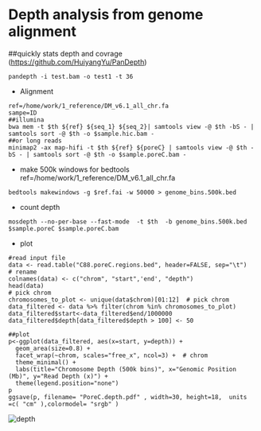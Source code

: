 # Depth analysis from genome alignment

##quickly stats  depth and covrage (https://github.com/HuiyangYu/PanDepth)
```
pandepth -i test.bam -o test1 -t 36

```

- Alignment
```
ref=/home/work/1_reference/DM_v6.1_all_chr.fa
sampe=ID
##illumina 
bwa mem -t $th ${ref} ${seq_1} ${seq_2}| samtools view -@ $th -bS - | samtools sort -@ $th -o $sample.hic.bam -
##or long reads
minimap2 -ax map-hifi -t $th ${ref} ${poreC} | samtools view -@ $th -bS - | samtools sort -@ $th -o $sample.poreC.bam -
```
- make 500k windows for bedtools 
ref=/home/work/1_reference/DM_v6.1_all_chr.fa
```
bedtools makewindows -g $ref.fai -w 50000 > genome_bins.500k.bed
```
- count depth
```
mosdepth --no-per-base --fast-mode  -t $th  -b genome_bins.500k.bed  $sample.poreC $sample.poreC.bam
```

- plot
```
#read input file
data <- read.table("C88.poreC.regions.bed", header=FALSE, sep="\t")
# rename
colnames(data) <- c("chrom", "start",'end', "depth")
head(data)
# pick chrom
chromosomes_to_plot <- unique(data$chrom)[01:12]  # pick chrom
data_filtered <- data %>% filter(chrom %in% chromosomes_to_plot)
data_filtered$start<-data_filtered$end/1000000
data_filtered$depth[data_filtered$depth > 100] <- 50

##plot
p<-ggplot(data_filtered, aes(x=start, y=depth)) +
  geom_area(size=0.8) +
  facet_wrap(~chrom, scales="free_x", ncol=3) +  # chrom
  theme_minimal() +
  labs(title="Chromosome Depth (500k bins)", x="Genomic Position (Mb)", y="Read Depth (x)") +
  theme(legend.position="none") 
p
ggsave(p, filename= "PoreC.depth.pdf" , width=30, height=18,  units =c( "cm" ),colormodel= "srgb" )
```
![depth](https://github.com/user-attachments/assets/bfb3b732-dec1-42d0-9940-98964e5159ba)



